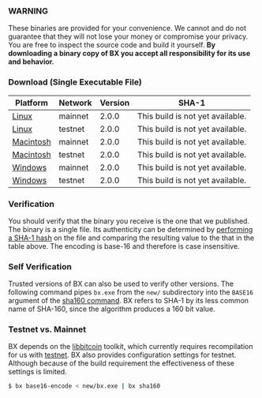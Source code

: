 ### WARNING

These binaries are provided for your convenience. We cannot and do not guarantee that they will not lose your money or compromise your privacy. You are free to inspect the source code and build it yourself. **By downloading a binary copy of BX you accept all responsibility for its use and behavior.**

### Download (Single Executable File)

| Platform | Network | Version |  SHA-1  |
|----------|---------|---------|---------|
| [Linux]()     | mainnet | 2.0.0 | This build is not yet available. |
| [Linux]()     | testnet | 2.0.0 | This build is not yet available. |
| [Macintosh]() | mainnet | 2.0.0 | This build is not yet available. |
| [Macintosh]() | testnet | 2.0.0 | This build is not yet available. |
| [Windows]()   | mainnet | 2.0.0 | This build is not yet available. |
| [Windows]()   | testnet | 2.0.0 | This build is not yet available. |

### Verification
You should verify that the binary you receive is the one that we published. The binary is a single file. Its authenticity can be determined by [performing a SHA-1 hash](http://onlinemd5.com) on the file and comparing the resulting value to the that in the table above. The encoding is base-16 and therefore is case insensitive.

### Self Verification
Trusted versions of BX can also be used to verify other versions. The following command pipes `bx.exe` from the `new/` subdirectory into the `BASE16` argument of the [sha160 command](bx-sha160). BX refers to SHA-1 by its less common name of SHA-160, since the algorithm produces a 160 bit value.

### Testnet vs. Mainnet
BX depends on the [libbitcoin](https://github.com/libbitcoin/libbitcoin) toolkit, which currently requires recompilation for us with [testnet](https://en.bitcoin.it/wiki/Testnet). BX also provides configuration settings for testnet. Although because of the build requirement the effectiveness of these settings is limited.

```sh
$ bx base16-encode < new/bx.exe | bx sha160
```